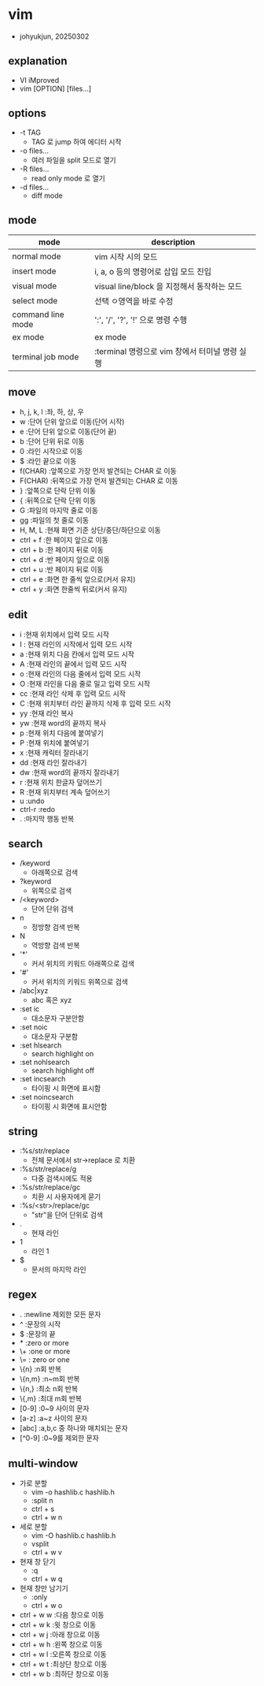 # vim

- johyukjun, 20250302

## explanation

- VI iMproved
- vim [OPTION] [files...]

## options

- -t TAG
  - TAG 로 jump 하여 에디터 시작
- -o files...
  - 여러 파일을 split 모드로 열기
- -R files...
  - read only mode 로 열기
- -d files...
  - diff mode

## mode

|mode|description|
|----|-----------|
|normal mode|vim 시작 시의 모드|
|insert mode|i, a, o 등의 명령어로 삽입 모드 진입|
|visual mode|visual line/block 을 지정해서 동작하는 모드|
|select mode|선택 ㅇ영역을 바로 수정|
|command line mode|':', '/', '?', '!' 으로 명령 수행|
|ex mode|ex mode|
|terminal job mode|:terminal 명령으로 vim 창에서 터미널 명령 실행|

## move

- h, j, k, l :좌, 하, 상, 우 
- w :단어 단위 앞으로 이동(단어 시작)
- e :단어 단위 앞으로 이동(단어 끝)
- b :단어 단위 뒤로 이동
- 0 :라인 시작으로 이동
- $ :라인 끝으로 이동
- f(CHAR) :앞쪽으로 가장 먼저 발견되는 CHAR 로 이동
- F(CHAR) :뒤쪽으로 가장 먼저 발견되는 CHAR 로 이동
- } :앞쪽으로 단락 단위 이동
- { :뒤쪽으로 단락 단위 이동
- G :파일의 마지막 줄로 이동
- gg :파일의 첫 줄로 이동
- H, M, L :현재 화면 기준 상단/중단/하단으로 이동
- ctrl + f :한 페이지 앞으로 이동
- ctrl + b :한 페이지 뒤로 이동
- ctrl + d :반 페이지 앞으로 이동
- ctrl + u :반 페이지 뒤로 이동
- ctrl + e :화면 한 줄씩 앞으로(커서 유지)
- ctrl + y :화면 한줄씩 뒤로(커서 유지)

## edit

- i :현재 위치에서 입력 모드 시작
- I : 현재 라인의 시작에서 입력 모드 시작
- a :현재 위치 다음 칸에서 입력 모드 시작
- A :현재 라인의 끝에서 입력 모드 시작
- o :현재 라인의 다음 줄에서 입력 모드 시작
- O :현재 라인을 다음 줄로 밀고 입력 모드 시작
- cc :현재 라인 삭제 후 입력 모드 시작
- C :현재 위치부터 라인 끝까지 삭제 후 입력 모드 시작
- yy :현재 라인 복사
- yw :현재 word의 끝까지 복사
- p :현재 위치 다음에 붙여넣기
- P :현재 위치에 붙여넣기
- x :현재 캐릭터 잘라내기
- dd :현재 라인 잘라내기
- dw :현재 word의 끝까지 잘라내기
- r :현재 위치 한글자 덮어쓰기
- R :현재 위치부터 계속 덮어쓰기
- u :undo
- ctrl-r :redo
- . :마지막 행동 반복

## search

- /keyword
  - 아래쪽으로 검색
- ?keyword
  - 위쪽으로 검색
- /\<keyword\>
  - 단어 단위 검색
- n
  - 정방향 검색 반복
- N
  - 역방향 검색 반복
- '*'
  - 커서 위치의 키워드 아래쪽으로 검색
- '#'
  - 커서 위치의 키워드 위쪽으로 검색
- /abc\|xyz
  - abc 혹은 xyz
- :set ic
  - 대소문자 구분안함
- :set noic
  - 대소문자 구분함
- :set hlsearch
  - search highlight on
- :set nohlsearch
  - search highlight off
- :set incsearch
  - 타이핑 시 화면에 표시함
- :set noincsearch
  - 타이핑 시 화면에 표시안함

## string

- :%s/str/replace
  - 전체 문서에서 str->replace 로 치환
- :%s/str/replace/g
  - 다중 검색시에도 적용
- :%s/str/replace/gc
  - 치환 시 사용자에게 묻기
- :%s/\<str\>/replace/gc
  - "str"을 단어 단위로 검색
- .
  - 현재 라인
- 1
  - 라인 1
- $
  - 문서의 마지막 라인

## regex

- . :newline 제외한 모든 문자
- ^ :문장의 시작
- $ :문장의 끝
- \* :zero or more
- \\+ :one or more
- \\= : zero or one
- \\{n} :n회 반복
- \\{n,m} :n~m회 반복
- \\{n,} :최소 n회 반복
- \\{,m} :최대 m회 반복
- [0-9] :0~9 사이의 문자
- [a-z] :a~z 사이의 문자
- [abc] :a,b,c 중 하나와 매치되는 문자
- [^0-9] :0~9를 제외한 문자

## multi-window

- 가로 분할
  - vim -o hashlib.c hashlib.h
  - :split n
  - ctrl + s
  - ctrl + w n
- 세로 분할
  - vim -O hashlib.c hashlib.h
  - vsplit
  - ctrl + w v
- 현재 창 닫기
  - :q
  - ctrl + w q
- 현재 창만 남기기
  - :only
  - ctrl + w o
- ctrl + w w :다음 창으로 이동
- ctrl + w k :윗 창으로 이동
- ctrl + w j :아래 창으로 이동
- ctrl + w h :왼쪽 창으로 이동
- ctrl + w l :오른쪽 창으로 이동
- ctrl + w t :최상단 창으로 이동
- ctrl + w b :최하단 창으로 이동